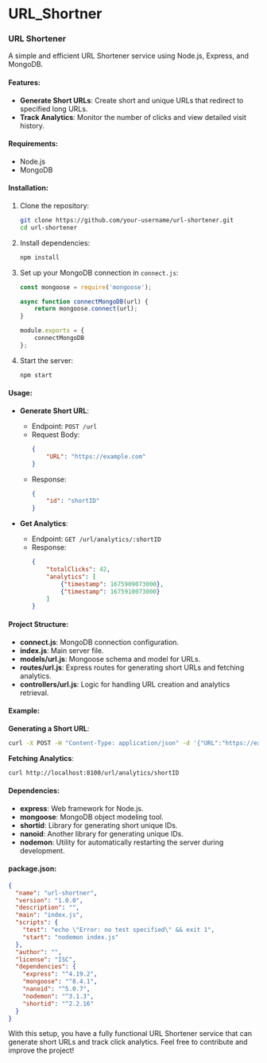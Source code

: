 # URL_Shortner

### URL Shortener

A simple and efficient URL Shortener service using Node.js, Express, and MongoDB.

#### Features:
- **Generate Short URLs**: Create short and unique URLs that redirect to specified long URLs.
- **Track Analytics**: Monitor the number of clicks and view detailed visit history.

#### Requirements:
- Node.js
- MongoDB

#### Installation:

1. Clone the repository:
    ```sh
    git clone https://github.com/your-username/url-shortener.git
    cd url-shortener
    ```

2. Install dependencies:
    ```sh
    npm install
    ```

3. Set up your MongoDB connection in `connect.js`:
    ```javascript
    const mongoose = require('mongoose');

    async function connectMongoDB(url) {
        return mongoose.connect(url);
    }

    module.exports = {
        connectMongoDB
    };
    ```

4. Start the server:
    ```sh
    npm start
    ```

#### Usage:

- **Generate Short URL**:
    - Endpoint: `POST /url`
    - Request Body:
        ```json
        {
            "URL": "https://example.com"
        }
        ```
    - Response:
        ```json
        {
            "id": "shortID"
        }
        ```

- **Get Analytics**:
    - Endpoint: `GET /url/analytics/:shortID`
    - Response:
        ```json
        {
            "totalClicks": 42,
            "analytics": [
                {"timestamp": 1675909073000},
                {"timestamp": 1675910073000}
            ]
        }
        ```

#### Project Structure:

- **connect.js**: MongoDB connection configuration.
- **index.js**: Main server file.
- **models/url.js**: Mongoose schema and model for URLs.
- **routes/url.js**: Express routes for generating short URLs and fetching analytics.
- **controllers/url.js**: Logic for handling URL creation and analytics retrieval.

#### Example:

**Generating a Short URL**:
```sh
curl -X POST -H "Content-Type: application/json" -d '{"URL":"https://example.com"}' http://localhost:8100/url
```

**Fetching Analytics**:
```sh
curl http://localhost:8100/url/analytics/shortID
```

#### Dependencies:

- **express**: Web framework for Node.js.
- **mongoose**: MongoDB object modeling tool.
- **shortid**: Library for generating short unique IDs.
- **nanoid**: Another library for generating unique IDs.
- **nodemon**: Utility for automatically restarting the server during development.

#### package.json:
```json
{
  "name": "url-shortner",
  "version": "1.0.0",
  "description": "",
  "main": "index.js",
  "scripts": {
    "test": "echo \"Error: no test specified\" && exit 1",
    "start": "nodemon index.js"
  },
  "author": "",
  "license": "ISC",
  "dependencies": {
    "express": "^4.19.2",
    "mongoose": "^8.4.1",
    "nanoid": "^5.0.7",
    "nodemon": "^3.1.3",
    "shortid": "^2.2.16"
  }
}
```

With this setup, you have a fully functional URL Shortener service that can generate short URLs and track click analytics. Feel free to contribute and improve the project!
